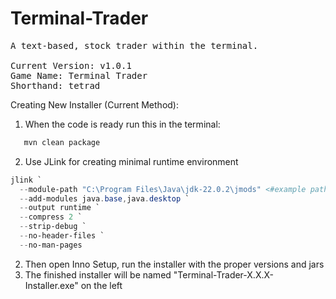 # Terminal-Trader
<pre>
A text-based, stock trader within the terminal.

Current Version: v1.0.1
Game Name: Terminal Trader
Shorthand: tetrad
</pre>
Creating New Installer (Current Method):
1. When the code is ready run this in the terminal:
```powershell
   mvn clean package
```
2. Use JLink for creating minimal runtime environment
```powershell
jlink `
  --module-path "C:\Program Files\Java\jdk-22.0.2\jmods" <#example path#>`
  --add-modules java.base,java.desktop `
  --output runtime `
  --compress 2 `
  --strip-debug `
  --no-header-files `
  --no-man-pages
```
2. Then open Inno Setup, run the installer with the proper versions and jars
3. The finished installer will be named "Terminal-Trader-X.X.X-Installer.exe" on the left
